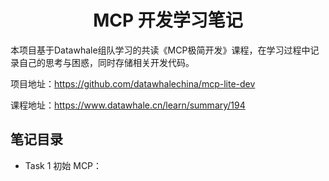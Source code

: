 <div align=center>
<h1>MCP 开发学习笔记</h1>
</div>

本项目基于Datawhale组队学习的共读《MCP极简开发》课程，在学习过程中记录自己的思考与困惑，同时存储相关开发代码。

项目地址：https://github.com/datawhalechina/mcp-lite-dev

课程地址：https://www.datawhale.cn/learn/summary/194

## 笔记目录
- Task 1 初始 MCP：

